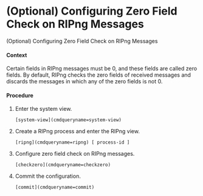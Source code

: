(Optional) Configuring Zero Field Check on RIPng Messages
=========================================================

(Optional) Configuring Zero Field Check on RIPng Messages

#### Context

Certain fields in RIPng messages must be 0, and these fields are called zero fields. By default, RIPng checks the zero fields of received messages and discards the messages in which any of the zero fields is not 0.


#### Procedure

1. Enter the system view.
   
   
   ```
   [system-view](cmdqueryname=system-view)
   ```
2. Create a RIPng process and enter the RIPng view.
   
   
   ```
   [ripng](cmdqueryname=ripng) [ process-id ]
   ```
3. Configure zero field check on RIPng messages.
   
   
   ```
   [checkzero](cmdqueryname=checkzero)
   ```
4. Commit the configuration.
   
   
   ```
   [commit](cmdqueryname=commit)
   ```